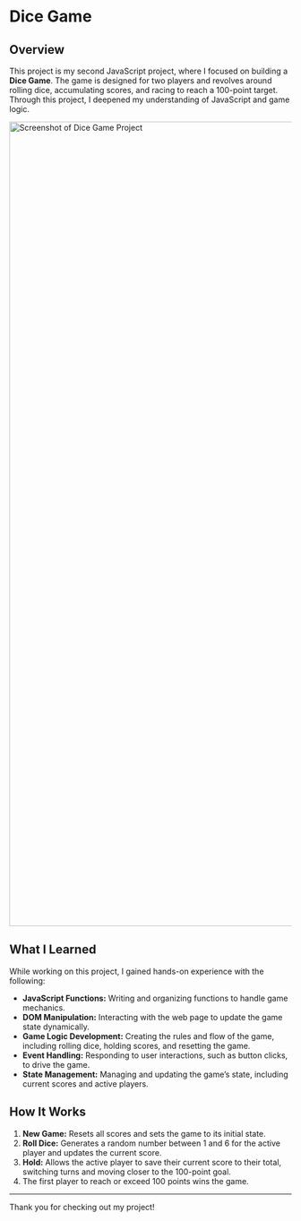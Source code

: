 <h1>Dice Game</h1>
<h2>Overview</h2>
<p>This project is my second JavaScript project, where I focused on building a <strong>Dice Game</strong>. The game is designed for two players and revolves around rolling dice, accumulating scores, and racing to reach a 100-point target. Through this project, I deepened my understanding of JavaScript and game logic.</p>

<img width="1437" alt="Screenshot of Dice Game Project" src="https://github.com/user-attachments/assets/28491272-c410-4bae-8f7c-fc47f73bf251" />

<h2>What I Learned</h2>
<p>While working on this project, I gained hands-on experience with the following:</p>
<ul>
    <li><strong>JavaScript Functions:</strong> Writing and organizing functions to handle game mechanics.</li>
    <li><strong>DOM Manipulation:</strong> Interacting with the web page to update the game state dynamically.</li>
    <li><strong>Game Logic Development:</strong> Creating the rules and flow of the game, including rolling dice, holding scores, and resetting the game.</li>
    <li><strong>Event Handling:</strong> Responding to user interactions, such as button clicks, to drive the game.</li>
    <li><strong>State Management:</strong> Managing and updating the game’s state, including current scores and active players.</li>
</ul>

<h2>How It Works</h2>
<ol>
    <li><strong>New Game:</strong> Resets all scores and sets the game to its initial state.</li>
    <li><strong>Roll Dice:</strong> Generates a random number between 1 and 6 for the active player and updates the current score.</li>
    <li><strong>Hold:</strong> Allows the active player to save their current score to their total, switching turns and moving closer to the 100-point goal.</li>
    <li>The first player to reach or exceed 100 points wins the game.</li>
</ol>

<hr />
<p>Thank you for checking out my project!</p>
